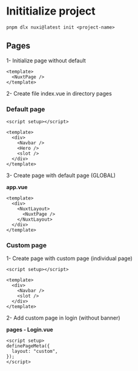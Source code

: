 # Inititialize project

```Js
pnpm dlx nuxi@latest init <project-name>
```

## Pages

1- Initialize page without default

```Js
<template>
  <NuxtPage />
</template>
```

2- Create file index.vue in directory pages

### Default page

```Js
<script setup></script>

<template>
  <div>
    <Navbar />
    <Hero />
    <slot />
  </div>
</template>
```

3- Create page with default page (GLOBAL)

**app.vue**

```Js
<template>
  <div>
    <NuxtLayout>
      <NuxtPage />
    </NuxtLayout>
  </div>
</template>
```

### Custom page

1- Create page with custom page (individual page)

```Js
<script setup></script>

<template>
  <div>
    <Navbar />
    <slot />
  </div>
</template>
```

2- Add custom page in login (without banner)

**pages - Login.vue**

```Js
<script setup>
definePageMeta({
  layout: "custom",
});
</script>
```
